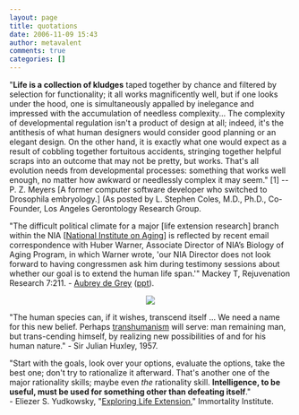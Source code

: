 ```yaml
---
layout: page
title: quotations
date: 2006-11-09 15:43
author: metavalent
comments: true
categories: []
---
```

"<strong>Life is a collection of kludges</strong> taped together by chance and filtered by selection for functionality; it all works magnificently well, but if one looks under the hood, one is simultaneously appalled by inelegance and impressed with the accumulation of needless complexity... The complexity of developmental regulation isn't a product of design at all; indeed, it's the antithesis of what human designers would consider good planning or an elegant design. On the other hand, it is exactly what one would expect as a result of cobbling together fortuitous accidents, stringing together helpful scraps into an outcome that may not be pretty, but works. That's all evolution needs from developmental processes: something that works well enough, no matter how awkward or needlessly complex it may seem." [1] -- P. Z. Meyers [A former computer software developer who switched to Drosophila embryology.] (As posted by L. Stephen Coles, M.D., Ph.D., Co-Founder, Los Angeles Gerontology Research Group.

"The difficult political climate for a major [life extension research] branch within the NIA [<a href="https://www.nia.nih.gov/" target="_blank">National Institute on Aging</a>] is reflected by recent email correspondence with Huber Warner, Associate Director of NIA’s Biology of Aging Program, in which Warner wrote, 'our NIA Director does not look forward to having congressmen ask him during testimony sessions about whether our goal is to extend the human life span.'" Mackey T, Rejuvenation Research 7:211. - <a href="https://sens.org/AdGppts.htm" target="_blank">Aubrey de Grey</a> (<a href="https://sens.org/Heidelberg.ppt">ppt</a>).

<div align="center"><a href="https://sens.org/"><img src="https://metavalent.info/images/start.making.sens.gif" border="0" /></a></div>

"The human species can, if it wishes, transcend itself ... We need a name for this new belief. Perhaps <a href="https://www.transhumanism.org/">transhumanism</a> will serve: man remaining man, but trans-cending himself, by realizing new possibilities of and for his human nature." - Sir Julian Huxley, 1957.

"Start with the goals, look over your options, evaluate the options, take the best one; don't try to rationalize it afterward. That's another one of the major rationality skills; maybe even <em>the</em> rationality skill. <strong>Intelligence, to be useful, must be used for something other than defeating itself</strong>."<br />- Eliezer S. Yudkowsky, "<a href="https://metavalent.info/?p=508">Exploring Life Extension</a>," Immortality Institute.

